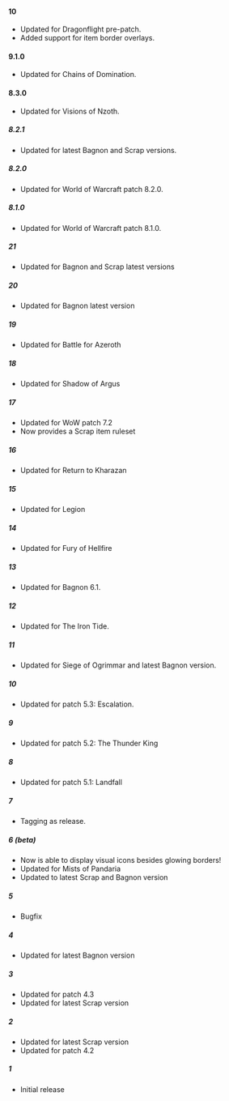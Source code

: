 #### 10
* Updated for Dragonflight pre-patch.
* Added support for item border overlays.

#### 9.1.0
* Updated for Chains of Domination.

#### 8.3.0
* Updated for Visions of Nzoth.

##### 8.2.1
* Updated for latest Bagnon and Scrap versions.

##### 8.2.0
* Updated for World of Warcraft patch 8.2.0.

##### 8.1.0
* Updated for World of Warcraft patch 8.1.0.

##### 21
* Updated for Bagnon and Scrap latest versions

##### 20
* Updated for Bagnon latest version

##### 19
* Updated for Battle for Azeroth

##### 18
* Updated for Shadow of Argus

##### 17
* Updated for WoW patch 7.2
* Now provides a Scrap item ruleset

##### 16
* Updated for Return to Kharazan

##### 15
* Updated for Legion

##### 14
* Updated for Fury of Hellfire

##### 13
* Updated for Bagnon 6.1.

##### 12
* Updated for The Iron Tide.

##### 11
* Updated for Siege of Ogrimmar and latest Bagnon version.

##### 10
* Updated for patch 5.3: Escalation.

##### 9
* Updated for patch 5.2: The Thunder King

##### 8
* Updated for patch 5.1: Landfall

##### 7
* Tagging as release.

##### 6 (beta)
* Now is able to display visual icons besides glowing borders!
* Updated for Mists of Pandaria
* Updated to latest Scrap and Bagnon version

##### 5
* Bugfix

##### 4
* Updated for latest Bagnon version

##### 3
* Updated for patch 4.3
* Updated for latest Scrap version

##### 2
* Updated for latest Scrap version
* Updated for patch 4.2

##### 1
* Initial release
